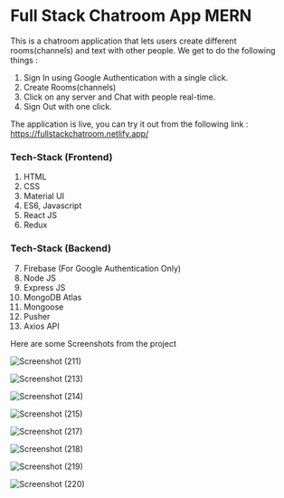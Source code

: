 # Full Stack Chatroom App MERN

This is a chatroom application that lets users create different rooms(channels) and text with other people. We get to do the following things :
  1. Sign In using Google Authentication with a single click.
  2. Create Rooms(channels)
  3. Click on any server and Chat with people real-time.
  4. Sign Out with one click.

The application is live, you can try it out from the following link : https://fullstackchatroom.netlify.app/

### Tech-Stack (Frontend)

1. HTML
2. CSS
3. Material UI
4. ES6, Javascript
5. React JS
6. Redux

### Tech-Stack (Backend)

7. Firebase (For Google Authentication Only)
8. Node JS
9. Express JS
10. MongoDB Atlas
11. Mongoose
12. Pusher
13. Axios API

Here are some Screenshots from the project

![Screenshot (211)](https://user-images.githubusercontent.com/49202320/113199768-21c81b00-9285-11eb-85cc-488bc9f70e7a.png)

![Screenshot (213)](https://user-images.githubusercontent.com/49202320/113199774-2260b180-9285-11eb-86b5-a7212426f352.png)

![Screenshot (214)](https://user-images.githubusercontent.com/49202320/113199776-22f94800-9285-11eb-938f-4c5f89382899.png)

![Screenshot (215)](https://user-images.githubusercontent.com/49202320/113199778-2391de80-9285-11eb-8ed2-a3d5da07bfd6.png)

![Screenshot (217)](https://user-images.githubusercontent.com/49202320/113199779-2391de80-9285-11eb-8e2c-2fb0521a1fe5.png)

![Screenshot (218)](https://user-images.githubusercontent.com/49202320/113199781-242a7500-9285-11eb-9178-9ea5c7d3cdb0.png)

![Screenshot (219)](https://user-images.githubusercontent.com/49202320/113199783-24c30b80-9285-11eb-9e94-80163fc9c4bf.png)

![Screenshot (220)](https://user-images.githubusercontent.com/49202320/113199762-1ffe5780-9285-11eb-9eb5-ea00f2bcb3e8.png)
